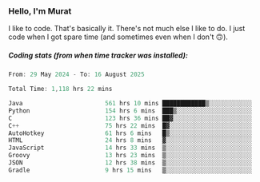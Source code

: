 ### Hello, I'm Murat

I like to code. That's basically it. There's not much else I like to do. I just code when I got spare time (and sometimes even when I don't 🙃).

##### Coding stats (from when time tracker was installed):
<!--START_SECTION:wakatime-->

```cpp
From: 29 May 2024 - To: 16 August 2025

Total Time: 1,118 hrs 22 mins

Java                       561 hrs 10 mins ████████████▒░░░░░░░░░░░░   49.89 %
Python                     154 hrs 6 mins  ███▒░░░░░░░░░░░░░░░░░░░░░   13.70 %
C                          123 hrs 36 mins ██▓░░░░░░░░░░░░░░░░░░░░░░   10.99 %
C++                        75 hrs 22 mins  █▓░░░░░░░░░░░░░░░░░░░░░░░   06.70 %
AutoHotkey                 61 hrs 6 mins   █▒░░░░░░░░░░░░░░░░░░░░░░░   05.43 %
HTML                       24 hrs 8 mins   ▓░░░░░░░░░░░░░░░░░░░░░░░░   02.15 %
JavaScript                 14 hrs 33 mins  ▒░░░░░░░░░░░░░░░░░░░░░░░░   01.29 %
Groovy                     13 hrs 23 mins  ▒░░░░░░░░░░░░░░░░░░░░░░░░   01.19 %
JSON                       12 hrs 38 mins  ▒░░░░░░░░░░░░░░░░░░░░░░░░   01.12 %
Gradle                     9 hrs 15 mins   ▒░░░░░░░░░░░░░░░░░░░░░░░░   00.82 %
```

<!--END_SECTION:wakatime-->
